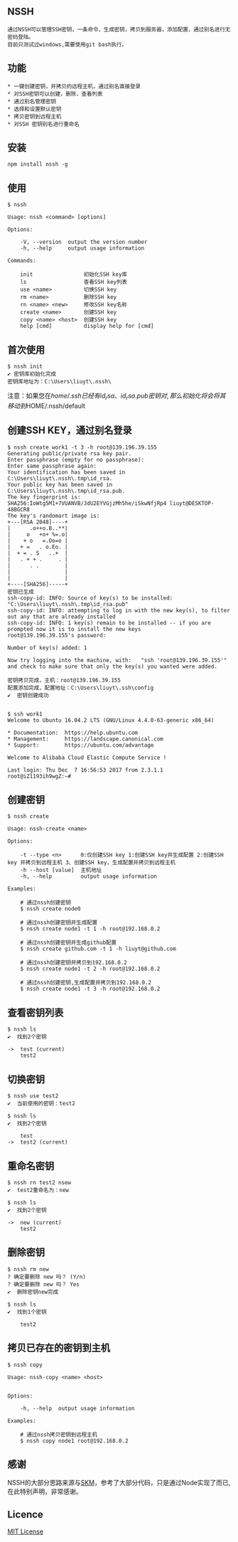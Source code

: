 ## NSSH

    通过NSSH可以管理SSH密钥，一条命令，生成密钥，拷贝到服务器，添加配置，通过别名进行无密码登陆。
    目前只测试过windows,需要使用git bash执行。

## 功能

    * 一键创建密钥，并拷贝的远程主机，通过别名直接登录
    * 对SSH密钥可以创建，删除，查看列表
    * 通过别名管理密钥
    * 选择和设置默认密钥
    * 拷贝密钥到远程主机
    * 对SSH 密钥别名进行重命名

## 安装

    npm install nssh -g

## 使用

    $ nssh

    Usage: nssh <command> [options]

    Options:

        -V, --version  output the version number
        -h, --help     output usage information

    Commands:

        init                初始化SSH key库
        ls                  查看SSH key列表
        use <name>          切换SSH key
        rm <name>           删除SSH key
        rn <name> <new>     修改SSH key名称
        create <name>       创建SSH key
        copy <name> <host>  创建SSH key
        help [cmd]          display help for [cmd]

## 首次使用

    $ nssh init
    ✔ 密钥库初始化完成
    密钥库地址为：C:\Users\liuyt\.nssh\

注意：如果您在$home/.ssh已经有id_rsa、id_rsa.pub密钥对,那么初始化将会将其移动到$HOME/.nssh/default

## 创建SSH KEY，通过别名登录

    $ nssh create work1 -t 3 -h root@139.196.39.155
    Generating public/private rsa key pair.
    Enter passphrase (empty for no passphrase):
    Enter same passphrase again:
    Your identification has been saved in C:\Users\liuyt\.nssh\.tmp\id_rsa.
    Your public key has been saved in C:\Users\liuyt\.nssh\.tmp\id_rsa.pub.
    The key fingerprint is:
    SHA256:IoWtg5M1+7VUANVB/JdU2EYVGjzMh5he/iSkwNfjRp4 liuyt@DESKTOP-48BGCR8
    The key's randomart image is:
    +---[RSA 2048]----+
    |      .o++o.B..**|
    |     o   +o+ %=.o|
    |    + o   =.Oo=o |
    |   + =   . o.Eo. |
    |  + = . S   ..+  |
    |   . + + .     . |
    |      . .        |
    |                 |
    |                 |
    +----[SHA256]-----+
    密钥已生成
    ssh-copy-id: INFO: Source of key(s) to be installed: "C:\Users\liuyt\.nssh\.tmp\id_rsa.pub"
    ssh-copy-id: INFO: attempting to log in with the new key(s), to filter out any that are already installed
    ssh-copy-id: INFO: 1 key(s) remain to be installed -- if you are prompted now it is to install the new keys
    root@139.196.39.155's password:

    Number of key(s) added: 1

    Now try logging into the machine, with:   "ssh 'root@139.196.39.155'"
    and check to make sure that only the key(s) you wanted were added.

    密钥拷贝完成，主机：root@139.196.39.155
    配置添加完成，配置地址：C:\Users\liuyt\.ssh\config
    ✔  密钥创建成功


    $ ssh work1
    Welcome to Ubuntu 16.04.2 LTS (GNU/Linux 4.4.0-63-generic x86_64)

    * Documentation:  https://help.ubuntu.com
    * Management:     https://landscape.canonical.com
    * Support:        https://ubuntu.com/advantage

    Welcome to Alibaba Cloud Elastic Compute Service !

    Last login: Thu Dec  7 16:56:53 2017 from 2.3.1.1
    root@iZ1193ih9wgZ:~#


## 创建密钥

    $ nssh create

    Usage: nssh-create <name>

    Options:

        -t --type <n>      0:仅创建SSH key 1:创建SSH key并生成配置 2:创建SSH key 并拷贝到远程主机 3、创建SSH key，生成配置并拷贝到远程主机
        -h --host [value]  主机地址
        -h, --help         output usage information

    Examples:

        # 通过nssh创建密钥
        $ nssh create node0

        # 通过nssh创建密钥并生成配置
        $ nssh create node1 -t 1 -h root@192.168.0.2

        # 通过nssh创建密钥并生成github配置
        $ nssh create github.com -t 1 -h liuyt@github.com

        # 通过nssh创建密钥并拷贝到192.168.0.2
        $ nssh create node1 -t 2 -h root@192.168.0.2

        # 通过nssh创建密钥,生成配置并拷贝到192.168.0.2
        $ nssh create node1 -t 3 -h root@192.168.0.2

## 查看密钥列表

    $ nssh ls
    ✔  找到2个密钥

    ->  test (current)
        test2

## 切换密钥

    $ nssh use test2
    ✔  当前使用的密钥：test2

    $ nssh ls
    ✔  找到2个密钥

        test
    ->  test2 (current)


## 重命名密钥

    $ nssh rn test2 nsew
    ✔  test2重命名为：new

    $ nssh ls
    ✔  找到2个密钥

    ->  new (current)
        test2

## 删除密钥

    $ nssh rm new
    ? 确定要删除 new 吗？ (Y/n)
    ? 确定要删除 new 吗？ Yes
    ✔  删除密钥new完成

    $ nssh ls
    ✔  找到1个密钥

        test2

## 拷贝已存在的密钥到主机

    $ nssh copy

    Usage: nssh-copy <name> <host>


    Options:

        -h, --help  output usage information

    Examples:

        # 通过nssh拷贝密钥到远程主机
        $ nssh copy node1 root@192.168.0.2


## 感谢

NSSH的大部分思路来源与[SKM](https://github.com/TimothyYe/skm)，参考了大部分代码，只是通过Node实现了而已,在此特别声明，非常感谢。



## Licence

[MIT License](https://github.com/TimothyYe/skm/blob/master/LICENSE)